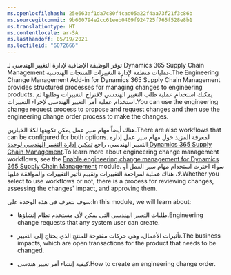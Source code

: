 ```yaml
---
ms.openlocfilehash: 25e663af1da7c80f4cad05a22f4aa73f21f3c86b
ms.sourcegitcommit: 9b600794e2cc61eeb0409f924725f765f528e8b1
ms.translationtype: HT
ms.contentlocale: ar-SA
ms.lasthandoff: 05/19/2021
ms.locfileid: "6072666"
---
```

<span data-ttu-id="88017-101">توفر الوظيفة الإضافية لإدارة التغيير الهندسي لـ Dynamics 365 Supply Chain Management عمليات منظمة لإدارة التغييرات للمنتجات الهندسية.</span><span class="sxs-lookup"><span data-stu-id="88017-101">The Engineering Change Management Add-in for Dynamics 365 Supply Chain Management provides structured processes for managing changes to engineering products.</span></span> <span data-ttu-id="88017-102">يمكنك استخدام عملية طلب التغيير الهندسي لاقتراح التغييرات وطلبها ثم استخدام عملية أمر التغيير الهندسي لإجراء التغييرات.</span><span class="sxs-lookup"><span data-stu-id="88017-102">You can use the engineering change request process to propose and request changes and then use the engineering change order process to make the changes.</span></span>

<span data-ttu-id="88017-103">هناك أيضاً مهام سير عمل يمكن تكوينها لكلا الخيارين.</span><span class="sxs-lookup"><span data-stu-id="88017-103">There are also workflows that can be configured for both options.</span></span> <span data-ttu-id="88017-104">لمعرفة المزيد حول مهام سير عمل إدارة التغيير الهندسي، راجع [تمكين إدارة التغيير الهندسي لوحدة Dynamics 365 Supply Chain Management](/learn/modules/enable-engineering-change-management/?azure-portal=true).</span><span class="sxs-lookup"><span data-stu-id="88017-104">To learn more about engineering change management workflows, see the [Enable engineering change management for Dynamics 365 Supply Chain Management](/learn/modules/enable-engineering-change-management/?azure-portal=true) module.</span></span> <span data-ttu-id="88017-105">سواء اخترت استخدام مهام سير العمل أو لا، هناك عملية لمراجعة التغييرات وتقييم تأثير التغييرات والموافقة عليها.</span><span class="sxs-lookup"><span data-stu-id="88017-105">Whether you select to use workflows or not, there is a process for reviewing changes, assessing the changes' impact, and approving them.</span></span>

<span data-ttu-id="88017-106">سوف نتعرف في هذه الوحدة على:</span><span class="sxs-lookup"><span data-stu-id="88017-106">In this module, we will learn about:</span></span>

-   <span data-ttu-id="88017-107">طلبات التغيير الهندسي التي يمكن لأي مستخدم نظام إنشاؤها.</span><span class="sxs-lookup"><span data-stu-id="88017-107">Engineering change requests that any system user can create.</span></span>

-   <span data-ttu-id="88017-108">تأثيرات الأعمال، وهي حركات مفتوحة للمنتج الذي يحتاج إلى التغيير.</span><span class="sxs-lookup"><span data-stu-id="88017-108">The business impacts, which are open transactions for the product that needs to be changed.</span></span>

-   <span data-ttu-id="88017-109">كيفية إنشاء أمر تغيير هندسي.</span><span class="sxs-lookup"><span data-stu-id="88017-109">How to create an engineering change order.</span></span>
